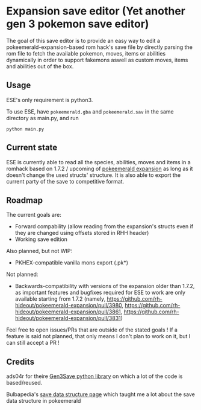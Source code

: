 Expansion save editor (Yet another gen 3 pokemon save editor)
========

The goal of this save editor is to provide an easy way to edit a pokeemerald-expansion-based rom hack's save file by directly parsing the rom file to fetch the available pokemon, moves, items or abilities dynamically in order to support fakemons aswell as custom moves, items and abilities out of the box.

Usage
-------------
ESE's only requirement is python3.

To use ESE, have `pokeemerald.gba` and `pokeemerald.sav` in the same directory as main.py, and run
```
python main.py
```
Current state
-------------
ESE is currently able to read all the species, abilities, moves and items in a romhack based on 1.7.2 / upcoming of [pokeemerald expansion](https://github.com/rh-hideout/pokeemerald-expansion) as long as it doesn't change the used structs' structure.
It is also able to export the current party of the save to competitive format.

Roadmap
-------------
The current goals are:
* Forward compability (allow reading from the expansion's structs even if they are changed using offsets stored in RHH header)
* Working save edition

Also planned, but not WIP:
* PKHEX-compatible vanilla mons export (.pk*)

Not planned:
* Backwards-compatibility with versions of the expansion older than 1.7.2, as important features and bugfixes required for ESE to work are only available starting from 1.7.2 (namely, https://github.com/rh-hideout/pokeemerald-expansion/pull/3980, https://github.com/rh-hideout/pokeemerald-expansion/pull/3861, https://github.com/rh-hideout/pokeemerald-expansion/pull/3831)

Feel free to open issues/PRs that are outside of the stated goals ! If a feature is said not planned, that only means I don't plan to work on it, but I can still accept a PR !

Credits
-------------
ads04r for theire [Gen3Save python library](https://github.com/ads04r/Gen3Save/tree/master) on which a lot of the code is based/reused.

Bulbapedia's [save data structure page](https://bulbapedia.bulbagarden.net/wiki/Save_data_structure_(Generation_III)) which taught me a lot about the save data structure in pokeemerald
